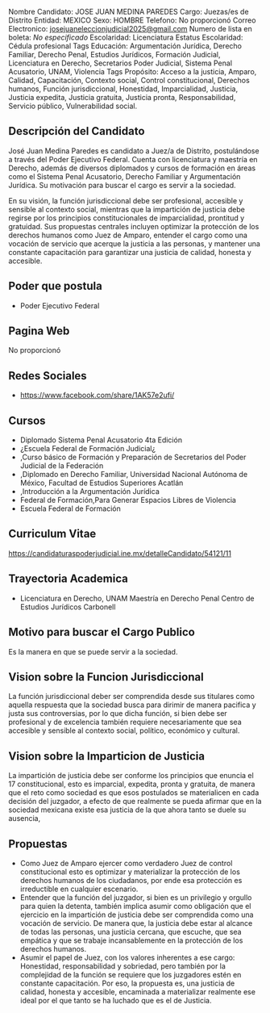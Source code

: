 Nombre Candidato: JOSE JUAN MEDINA PAREDES
Cargo: Juezas/es de Distrito
Entidad: MEXICO
Sexo: HOMBRE
Telefono: No proporcionó
Correo Electronico: josejuaneleccionjudicial2025@gmail.com
Numero de lista en boleta: *No especificado*
Escolaridad: Licenciatura
Estatus Escolaridad: Cédula profesional
Tags Educación: Argumentación Jurídica, Derecho Familiar, Derecho Penal, Estudios Jurídicos, Formación Judicial, Licenciatura en Derecho, Secretarios Poder Judicial, Sistema Penal Acusatorio, UNAM, Violencia
Tags Propósito: Acceso a la justicia, Amparo, Calidad, Capacitación, Contexto social, Control constitucional, Derechos humanos, Función jurisdiccional, Honestidad, Imparcialidad, Justicia, Justicia expedita, Justicia gratuita, Justicia pronta, Responsabilidad, Servicio público, Vulnerabilidad social.


## Descripción del Candidato 

José Juan Medina Paredes es candidato a Juez/a de Distrito, postulándose a través del Poder Ejecutivo Federal. Cuenta con licenciatura y maestría en Derecho, además de diversos diplomados y cursos de formación en áreas como el Sistema Penal Acusatorio, Derecho Familiar y Argumentación Jurídica. Su motivación para buscar el cargo es servir a la sociedad.

En su visión, la función jurisdiccional debe ser profesional, accesible y sensible al contexto social, mientras que la impartición de justicia debe regirse por los principios constitucionales de imparcialidad, prontitud y gratuidad. Sus propuestas centrales incluyen optimizar la protección de los derechos humanos como Juez de Amparo, entender el cargo como una vocación de servicio que acerque la justicia a las personas, y mantener una constante capacitación para garantizar una justicia de calidad, honesta y accesible.


## Poder que postula

- Poder Ejecutivo Federal


## Pagina Web

No proporcionó


## Redes Sociales

- https://www.facebook.com/share/1AK57e2ufi/


## Cursos

- Diplomado Sistema Penal Acusatorio 4ta Edición
- ¿Escuela Federal de Formación Judicial¿
- ,Curso básico de Formación y Preparación de Secretarios del Poder Judicial de la Federación
- ,Diplomado en Derecho Familiar, Universidad Nacional Autónoma de México, Facultad de Estudios Superiores Acatlán
- ,Introducción a la Argumentación Jurídica
- Federal de Formación,Para Generar Espacios Libres de Violencia
- Escuela Federal de Formación


## Curriculum Vitae

https://candidaturaspoderjudicial.ine.mx/detalleCandidato/54121/11


## Trayectoria Academica

- Licenciatura en Derecho, UNAM Maestría en Derecho Penal Centro de Estudios Jurídicos Carbonell


## Motivo para buscar el Cargo Publico

Es la manera en que se puede servir a la sociedad.


## Vision sobre la Funcion Jurisdiccional

La función jurisdiccional deber ser comprendida desde sus titulares como aquella respuesta que la sociedad busca para dirimir de manera pacifica y justa sus controversias, por lo que dicha función, si bien debe ser profesional y de excelencia también requiere necesariamente que sea accesible y sensible al contexto social, político, económico y cultural.


## Vision sobre la Imparticion de Justicia

La impartición de justicia debe ser conforme los principios que enuncia el 17 constitucional, esto es imparcial, expedita, pronta y gratuita, de manera que el reto como sociedad es que esos postulados se materialicen en cada decisión del juzgador, a efecto de que realmente se pueda afirmar que en la sociedad mexicana existe esa justicia de la que ahora tanto se duele su ausencia,


## Propuestas

- Como Juez de Amparo ejercer como verdadero Juez de control constitucional esto es optimizar y materializar la protección de los derechos humanos de los ciudadanos, por ende esa protección es irreductible en cualquier escenario.
- Entender que la función del juzgador, si bien es un privilegio y orgullo para quien la detenta, también implica asumir como obligación que el ejercicio en la impartición de justicia debe ser comprendida como una vocación de servicio. De manera que, la justicia debe estar al alcance de todas las personas, una justicia cercana, que escuche, que sea empática y que se trabaje incansablemente en la protección de los derechos humanos.
- Asumir el papel de Juez, con los valores inherentes a ese cargo: Honestidad, responsabilidad y sobriedad, pero también por la complejidad de la función se requiere que los juzgadores estén en constante capacitación. Por eso, la propuesta es, una justicia de calidad, honesta y accesible, encaminada a materializar realmente ese ideal por el que tanto se ha luchado que es el de Justicia.


